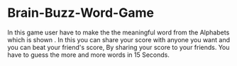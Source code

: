 # Brain-Buzz-Word-Game

In this game user have to make the the meaningful word from the Alphabets which is shown . In this you can share your score with anyone you want and you can beat your friend's score, By sharing your score to your friends. You have to guess the more and more words in 15 Seconds.


